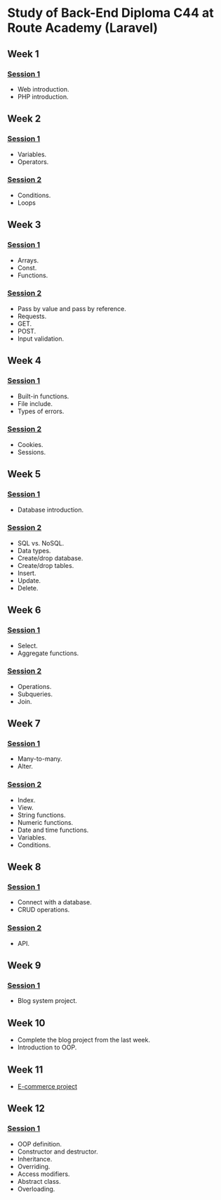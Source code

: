 # Study of Back-End Diploma C44 at Route Academy (Laravel)

## Week 1

### [Session 1](https://github.com/ZeinaZayed4/route-backend-diploma-study/tree/main/Week%2001)

- Web introduction.
- PHP introduction.

## Week 2

### [Session 1](https://github.com/ZeinaZayed4/route-backend-diploma-study/tree/main/Week%2002/Session%201)

- Variables.
- Operators.

### [Session 2](https://github.com/ZeinaZayed4/route-backend-diploma-study/tree/main/Week%2002/Session%202)

- Conditions.
- Loops

## Week 3

### [Session 1](https://github.com/ZeinaZayed4/route-backend-diploma-study/tree/main/Week%2003/Session%201)

- Arrays.
- Const.
- Functions.

### [Session 2](https://github.com/ZeinaZayed4/route-backend-diploma-study/tree/main/Week%2003/Session%202)

- Pass by value and pass by reference.
- Requests.
- GET.
- POST.
- Input validation.

## Week 4

### [Session 1](https://github.com/ZeinaZayed4/route-backend-diploma-study/tree/main/Week%2004/Session%201)

- Built-in functions.
- File include.
- Types of errors.

### [Session 2](https://github.com/ZeinaZayed4/route-backend-diploma-study/tree/main/Week%2004/Session%202)

- Cookies.
- Sessions.

## Week 5

### [Session 1](https://github.com/ZeinaZayed4/route-backend-diploma-study/tree/main/Week%2005/Session%201)

- Database introduction.

### [Session 2](https://github.com/ZeinaZayed4/route-backend-diploma-study/tree/main/Week%2005/Session%202)

- SQL vs. NoSQL.
- Data types.
- Create/drop database.
- Create/drop tables.
- Insert.
- Update.
- Delete.

## Week 6

### [Session 1](https://github.com/ZeinaZayed4/route-backend-diploma-study/tree/main/Week%2006/Session%201)

- Select.
- Aggregate functions.

### [Session 2](https://github.com/ZeinaZayed4/route-backend-diploma-study/tree/main/Week%2006/Session%202)

- Operations.
- Subqueries.
- Join.

## Week 7

### [Session 1](https://github.com/ZeinaZayed4/route-backend-diploma-study/tree/main/Week%2007/Session%201)

- Many-to-many.
- Alter.

### [Session 2](https://github.com/ZeinaZayed4/route-backend-diploma-study/tree/main/Week%2007/Session%202)

- Index.
- View.
- String functions.
- Numeric functions.
- Date and time functions.
- Variables.
- Conditions.

## Week 8

### [Session 1](https://github.com/ZeinaZayed4/route-backend-diploma-study/tree/main/Week%2008/Session%201)

- Connect with a database.
- CRUD operations.

### [Session 2](https://github.com/ZeinaZayed4/route-backend-diploma-study/tree/main/Week%2008/Session%202)

- API.

## Week 9

### [Session 1](https://github.com/ZeinaZayed4/route-backend-diploma-study/tree/main/Week%2009/Session%201)

- Blog system project.

## Week 10

- Complete the blog project from the last week.
- Introduction to OOP.

## Week 11

- [E-commerce project](https://github.com/ZeinaZayed4/route-backend-diploma-study/tree/main/Week%2011)

## Week 12
### [Session 1](https://github.com/ZeinaZayed4/route-backend-diploma-study/tree/main/Week%2012/Session%201)
- OOP definition.
- Constructor and destructor.
- Inheritance.
- Overriding.
- Access modifiers.
- Abstract class.
- Overloading.
